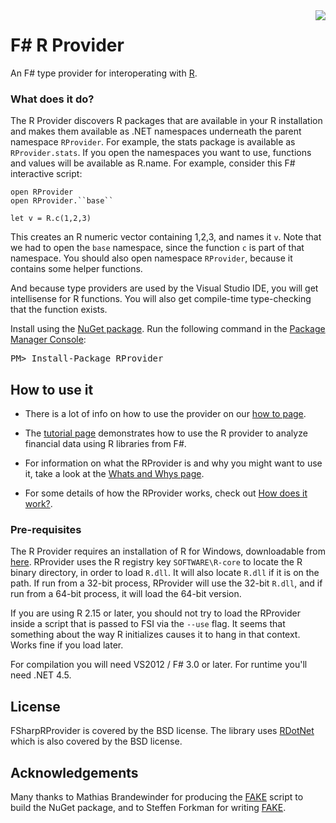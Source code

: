 <img src="https://www.bluemountaincapital.com/media/logo.gif" style="float:right" />

F# R Provider
=======

An F# type provider for interoperating with [R](http://www.r-project.org/).

### What does it do?

The R Provider discovers R packages that are available in your R installation and makes them
available as .NET namespaces underneath the parent namespace `RProvider`.  For example, the
stats package is available as `RProvider.stats`.  If you open the namespaces you want to use,
functions and values will be available as R.name.  For example, consider this F# interactive script:

    open RProvider
    open RProvider.``base``

    let v = R.c(1,2,3)

This creates an R numeric vector containing 1,2,3, and names it `v`.  Note that we had to
open the `base` namespace, since the function `c` is part of that namespace.  You should also
open namespace `RProvider`, because it contains some helper functions.

And because type providers are used by the Visual Studio IDE, you will get intellisense for R
functions.  You will also get compile-time type-checking that the function exists.

<div class="row">
  <div class="span1"></div>
  <div class="span6">
    <div class="well well-small" id="nuget">
      Install using the <a href="https://nuget.org/packages/RProvider/">NuGet package</a>.
      Run the following command in the <a href="http://docs.nuget.org/docs/start-here/using-the-package-manager-console">Package Manager Console</a>:
      <pre>PM> Install-Package RProvider</pre>
    </div>
  </div>
  <div class="span1"></div>
</div>

How to use it
-------------

 * There is a lot of info on how to use the provider on our 
   [how to page](howto.html).

 * The [tutorial page](tutorial.html) demonstrates how to use the R provider to 
   analyze financial data using R libraries from F#.

 * For information on what the RProvider is and why you might want 
   to use it, take a look at the [Whats and Whys page](whatwhy.html).

 * For some details of how the RProvider works, check out [How does it work?](internals.html).


### Pre-requisites

The R Provider requires an installation of R for Windows, downloadable from 
[here](http://cran.cnr.berkeley.edu/bin/windows/base/).  RProvider uses the R registry key 
`SOFTWARE\R-core` to locate the R binary directory, in order to load `R.dll`.  It will also 
locate `R.dll` if it is on the path.  If run from a 32-bit process, RProvider will use 
the 32-bit `R.dll`, and if run from a 64-bit process, it will load the 64-bit version.

If you are using R 2.15 or later, you should not try to load the RProvider inside a script 
that is passed to FSI via the `--use` flag.  It seems that something about the way R 
initializes causes it to hang in that context.  Works fine if you load later.

For compilation you will need VS2012 / F# 3.0 or later.  For runtime you'll need .NET 4.5.

License
-------

FSharpRProvider is covered by the BSD license. The library uses 
[RDotNet](http://rdotnet.codeplex.com/) which is also covered by the BSD license.

Acknowledgements
----------------

Many thanks to Mathias Brandewinder for producing the [FAKE](https://github.com/fsharp/FAKE) script 
to build the NuGet package, and to Steffen Forkman for writing [FAKE](https://github.com/fsharp/FAKE).











